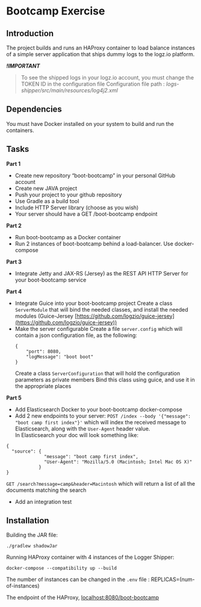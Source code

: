 # Bootcamp Exercise

## Introduction
The project builds and runs an HAProxy container to load balance instances of a simple server application that ships dummy logs to the logz.io platform.

***!IMPORTANT***
> To see the shipped logs in your logz.io account, you must change the TOKEN ID in the configuration file 
> Configuration file path : *logs-shipper/src/main/resources/log4j2.xml*


## Dependencies
You must have Docker installed on your system to build and run the containers.


## Tasks
**Part 1**
- Create new repository “boot-bootcamp” in your personal GitHub account
- Create new JAVA project
- Push your project to your github repository
- Use Gradle as a build tool
- Include HTTP Server library (choose as you wish)
- Your server should have a GET /boot-bootcamp endpoint

**Part 2**
- Run boot-bootcamp as a Docker container 
- Run 2 instances of boot-bootcamp behind a load-balancer. Use docker-compose

**Part 3**
- Integrate Jetty and JAX-RS (Jersey) as the REST API HTTP Server for your boot-bootcamp service

**Part 4**
- Integrate Guice into your boot-bootcamp project
  Create a class `ServerModule` that will bind the needed classes, and install the needed modules (Guice-Jersey [https://github.com/logzio/guice-jersey](https://github.com/logzio/guice-jersey))
- Make the server configurable
  Create a file `server.config` which will contain a json configuration file, as the following:
  ```
  {
      "port": 8080,
      "logMessage": "boot boot"
  }
  ```
  Create a class `ServerConfiguration`  that will hold the configuration parameters as private members
  Bind this class using guice, and use it in the appropriate places 

**Part 5**
- Add Elasticsearch Docker to your boot-bootcamp docker-compose
- Add 2 new endpoints to your server:
`POST /index --body '{"message": "boot camp first index"}'` which will index the received message to Elasticsearch, along with the `User-Agent` header value.  
In Elasticsearch your doc will look something like: 
```
{ 
  "source": {
              "message": "boot camp first index",
              "User-Agent": "Mozilla/5.0 (Macintosh; Intel Mac OS X)"
            } 
}
```
`GET /search?message=camp&header=Macintosh` which will return a list of all the documents matching the search
- Add an integration test

## Installation
Building the JAR file:

```
./gradlew shadowJar
```

Running HAProxy container with 4 instances of the Logger Shipper:

```
docker-compose --compatibility up --build
```
The number of instances can be changed in the `.env` file : REPLICAS=(num-of-instances)

The endpoint of the HAProxy,
[localhost:8080/boot-bootcamp](http://localhost:8080/boot-bootcamp)
